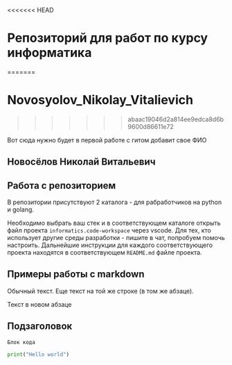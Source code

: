 <<<<<<< HEAD
# Репозиторий для работ по курсу информатика
=======
# Novosyolov_Nikolay_Vitalievich
>>>>>>> abaac19046d2a814ee9edca8d6b9600d86611e72

Вот сюда нужно будет в первой работе с гитом добавит свое ФИО

## Новосёлов Николай Витальевич

## Работа с репозиторием

В репозитории присутствуют 2 каталога - для рабработчиков на python и golang.

Необходимо выбрать ваш стек и в соответствующем каталоге открыть файл проекта `informatics.code-workspace` через vscode.
Для тех, кто использует другие среды разработки - пишите в чат, попробуем помочь настроить. Дальнейшие инструкции для каждого 
соответствующего проекта находятся в соответствующем `README.md` файле проекта.

## Примеры работы с markdown

Обычный текст.
Еще текст на той же строке (в том же абзаце).

Текст в новом абзаце

## Подзаголовок

```
Блок кода
```

```python
print("Hello world")
```
